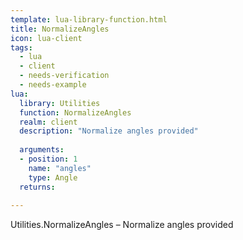```yaml
---
template: lua-library-function.html
title: NormalizeAngles
icon: lua-client
tags:
  - lua
  - client
  - needs-verification
  - needs-example
lua:
  library: Utilities
  function: NormalizeAngles
  realm: client
  description: "Normalize angles provided"
  
  arguments:
  - position: 1
    name: "angles"
    type: Angle
  returns:
    
---
```


<div class="lua__search__keywords">
Utilities.NormalizeAngles &#x2013; Normalize angles provided
</div>
